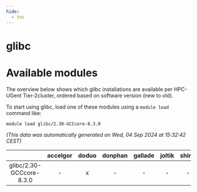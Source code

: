 ```yaml
---
hide:
  - toc
---
```


glibc
=====

# Available modules


The overview below shows which glibc installations are available per HPC-UGent Tier-2cluster, ordered based on software version (new to old).

To start using glibc, load one of these modules using a `module load` command like:

```shell
module load glibc/2.30-GCCcore-8.3.0
```

*(This data was automatically generated on Wed, 04 Sep 2024 at 15:32:42 CEST)*  

| |accelgor|doduo|donphan|gallade|joltik|shinx|skitty|
| :---: | :---: | :---: | :---: | :---: | :---: | :---: | :---: |
|glibc/2.30-GCCcore-8.3.0|-|x|-|-|-|-|x|
